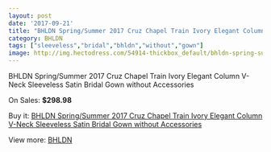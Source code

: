 ```yaml
---
layout: post
date: '2017-09-21'
title: "BHLDN Spring/Summer 2017 Cruz Chapel Train Ivory Elegant Column V-Neck Sleeveless Satin Bridal Gown without Accessories"
category: BHLDN
tags: ["sleeveless","bridal","bhldn","without","gown"]
image: http://img.hectodress.com/54914-thickbox_default/bhldn-spring-summer-2017-cruz-chapel-train-ivory-elegant-column-v-neck-sleeveless-satin-bridal-gown-without-accessories.jpg
---
```

BHLDN Spring/Summer 2017 Cruz Chapel Train Ivory Elegant Column V-Neck Sleeveless Satin Bridal Gown without Accessories

On Sales: **$298.98**
<a href="https://www.hectodress.com/bhldn/17349-bhldn-spring-summer-2017-cruz-chapel-train-ivory-elegant-column-v-neck-sleeveless-satin-bridal-gown-without-accessories.html"><amp-img layout="responsive" width="600" height="600" src="//img.hectodress.com/54914-thickbox_default/bhldn-spring-summer-2017-cruz-chapel-train-ivory-elegant-column-v-neck-sleeveless-satin-bridal-gown-without-accessories.jpg" alt="BHLDN Spring/Summer 2017 Cruz Chapel Train Ivory Elegant Column V-Neck Sleeveless Satin Bridal Gown without Accessories 0" /></a>
<a href="https://www.hectodress.com/bhldn/17349-bhldn-spring-summer-2017-cruz-chapel-train-ivory-elegant-column-v-neck-sleeveless-satin-bridal-gown-without-accessories.html"><amp-img layout="responsive" width="600" height="600" src="//img.hectodress.com/54920-thickbox_default/bhldn-spring-summer-2017-cruz-chapel-train-ivory-elegant-column-v-neck-sleeveless-satin-bridal-gown-without-accessories.jpg" alt="BHLDN Spring/Summer 2017 Cruz Chapel Train Ivory Elegant Column V-Neck Sleeveless Satin Bridal Gown without Accessories 1" /></a>
<a href="https://www.hectodress.com/bhldn/17349-bhldn-spring-summer-2017-cruz-chapel-train-ivory-elegant-column-v-neck-sleeveless-satin-bridal-gown-without-accessories.html"><amp-img layout="responsive" width="600" height="600" src="//img.hectodress.com/54919-thickbox_default/bhldn-spring-summer-2017-cruz-chapel-train-ivory-elegant-column-v-neck-sleeveless-satin-bridal-gown-without-accessories.jpg" alt="BHLDN Spring/Summer 2017 Cruz Chapel Train Ivory Elegant Column V-Neck Sleeveless Satin Bridal Gown without Accessories 2" /></a>
<a href="https://www.hectodress.com/bhldn/17349-bhldn-spring-summer-2017-cruz-chapel-train-ivory-elegant-column-v-neck-sleeveless-satin-bridal-gown-without-accessories.html"><amp-img layout="responsive" width="600" height="600" src="//img.hectodress.com/54918-thickbox_default/bhldn-spring-summer-2017-cruz-chapel-train-ivory-elegant-column-v-neck-sleeveless-satin-bridal-gown-without-accessories.jpg" alt="BHLDN Spring/Summer 2017 Cruz Chapel Train Ivory Elegant Column V-Neck Sleeveless Satin Bridal Gown without Accessories 3" /></a>
<a href="https://www.hectodress.com/bhldn/17349-bhldn-spring-summer-2017-cruz-chapel-train-ivory-elegant-column-v-neck-sleeveless-satin-bridal-gown-without-accessories.html"><amp-img layout="responsive" width="600" height="600" src="//img.hectodress.com/54917-thickbox_default/bhldn-spring-summer-2017-cruz-chapel-train-ivory-elegant-column-v-neck-sleeveless-satin-bridal-gown-without-accessories.jpg" alt="BHLDN Spring/Summer 2017 Cruz Chapel Train Ivory Elegant Column V-Neck Sleeveless Satin Bridal Gown without Accessories 4" /></a>
<a href="https://www.hectodress.com/bhldn/17349-bhldn-spring-summer-2017-cruz-chapel-train-ivory-elegant-column-v-neck-sleeveless-satin-bridal-gown-without-accessories.html"><amp-img layout="responsive" width="600" height="600" src="//img.hectodress.com/54916-thickbox_default/bhldn-spring-summer-2017-cruz-chapel-train-ivory-elegant-column-v-neck-sleeveless-satin-bridal-gown-without-accessories.jpg" alt="BHLDN Spring/Summer 2017 Cruz Chapel Train Ivory Elegant Column V-Neck Sleeveless Satin Bridal Gown without Accessories 5" /></a>
<a href="https://www.hectodress.com/bhldn/17349-bhldn-spring-summer-2017-cruz-chapel-train-ivory-elegant-column-v-neck-sleeveless-satin-bridal-gown-without-accessories.html"><amp-img layout="responsive" width="600" height="600" src="//img.hectodress.com/54915-thickbox_default/bhldn-spring-summer-2017-cruz-chapel-train-ivory-elegant-column-v-neck-sleeveless-satin-bridal-gown-without-accessories.jpg" alt="BHLDN Spring/Summer 2017 Cruz Chapel Train Ivory Elegant Column V-Neck Sleeveless Satin Bridal Gown without Accessories 6" /></a>

Buy it: [BHLDN Spring/Summer 2017 Cruz Chapel Train Ivory Elegant Column V-Neck Sleeveless Satin Bridal Gown without Accessories](https://www.hectodress.com/bhldn/17349-bhldn-spring-summer-2017-cruz-chapel-train-ivory-elegant-column-v-neck-sleeveless-satin-bridal-gown-without-accessories.html "BHLDN Spring/Summer 2017 Cruz Chapel Train Ivory Elegant Column V-Neck Sleeveless Satin Bridal Gown without Accessories")

View more: [BHLDN](https://www.hectodress.com/354-bhldn "BHLDN")